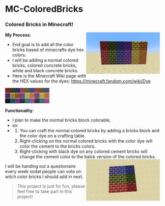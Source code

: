 # MC-ColoredBricks

### Colored Bricks in Minecraft!

<img align="right" width="240" src="https://github.com/LudwigBooysen/MC-ColoredBricks/blob/main/Images/rgb_pyo.png" alt="Colored Bricks (Screenshot)"></img>

**My Process**:
  - End goal is to add all the color bricks based of minecrafts dye hex colors.
  - I will be adding a normal colored bricks, colored concrete bricks, white and black concrete bricks.
  - Here is the Minecraft Wiki page with the HEX values for the dyes: https://minecraft.fandom.com/wiki/Dye

<img align="left" width="16" src="https://github.com/LudwigBooysen/MC-ColoredBricks/blob/main/Bricks-Resourcepack/assets/minecraft/textures/custom/red_bricks/red_bricks_black.png" alt="red_bricks_black"></img><img align="left" width="16" src="https://github.com/LudwigBooysen/MC-ColoredBricks/blob/main/Bricks-Resourcepack/assets/minecraft/textures/custom/green_bricks/green_bricks_black.png" alt="green_bricks_black"></img><img align="left" width="16" src="https://github.com/LudwigBooysen/MC-ColoredBricks/blob/main/Bricks-Resourcepack/assets/minecraft/textures/custom/blue_bricks/blue_bricks_black.png" alt="blue_bricks_black"></img><img align="left" width="16" src="https://github.com/LudwigBooysen/MC-ColoredBricks/blob/main/Bricks-Resourcepack/assets/minecraft/textures/custom/red_bricks/red_bricks_colored.png" alt="red_bricks_colored"></img><img align="left" width="16" src="https://github.com/LudwigBooysen/MC-ColoredBricks/blob/main/Bricks-Resourcepack/assets/minecraft/textures/custom/green_bricks/green_bricks_colored.png" alt="green_bricks_colored"></img><img align="left" width="16" src="https://github.com/LudwigBooysen/MC-ColoredBricks/blob/main/Bricks-Resourcepack/assets/minecraft/textures/custom/blue_bricks/blue_bricks_colored.png" alt="blue_bricks_colored"></img><img align="left" width="16" src="https://github.com/LudwigBooysen/MC-ColoredBricks/blob/main/Bricks-Resourcepack/assets/minecraft/textures/custom/red_bricks/red_bricks_normal.png" alt="red_bricks_normal"></img><img align="left" width="16" src="https://github.com/LudwigBooysen/MC-ColoredBricks/blob/main/Bricks-Resourcepack/assets/minecraft/textures/custom/green_bricks/green_bricks_normal.png" alt="green_bricks_normal"></img><img align="left" width="16" src="https://github.com/LudwigBooysen/MC-ColoredBricks/blob/main/Bricks-Resourcepack/assets/minecraft/textures/custom/blue_bricks/blue_bricks_normal.png" alt="blue_bricks_normal"></img><br />
<img align="left" width="16" src="https://github.com/LudwigBooysen/MC-ColoredBricks/blob/main/Bricks-Resourcepack/assets/minecraft/textures/custom/purple_bricks/purple_bricks_black.png" alt="purple_bricks_black"></img><img align="left" width="16" src="https://github.com/LudwigBooysen/MC-ColoredBricks/blob/main/Bricks-Resourcepack/assets/minecraft/textures/custom/yellow_bricks/yellow_bricks_black.png" alt="yellow_bricks_black"></img><img align="left" width="16" src="https://github.com/LudwigBooysen/MC-ColoredBricks/blob/main/Bricks-Resourcepack/assets/minecraft/textures/custom/orange_bricks/orange_bricks_black.png" alt="orange_bricks_black"></img><img align="left" width="16" src="https://github.com/LudwigBooysen/MC-ColoredBricks/blob/main/Bricks-Resourcepack/assets/minecraft/textures/custom/purple_bricks/purple_bricks_colored.png" alt="purple_bricks_colored"></img><img align="left" width="16" src="https://github.com/LudwigBooysen/MC-ColoredBricks/blob/main/Bricks-Resourcepack/assets/minecraft/textures/custom/yellow_bricks/yellow_bricks_colored.png" alt="yellow_bricks_colored"></img><img align="left" width="16" src="https://github.com/LudwigBooysen/MC-ColoredBricks/blob/main/Bricks-Resourcepack/assets/minecraft/textures/custom/orange_bricks/orange_bricks_colored.png" alt="orange_bricks_colored"></img><img align="left" width="16" src="https://github.com/LudwigBooysen/MC-ColoredBricks/blob/main/Bricks-Resourcepack/assets/minecraft/textures/custom/purple_bricks/purple_bricks_normal.png" alt="purple_bricks_normal"></img><img align="left" width="16" src="https://github.com/LudwigBooysen/MC-ColoredBricks/blob/main/Bricks-Resourcepack/assets/minecraft/textures/custom/yellow_bricks/yellow_bricks_normal.png" alt="yellow_bricks_normal"></img><img align="left" width="16" src="https://github.com/LudwigBooysen/MC-ColoredBricks/blob/main/Bricks-Resourcepack/assets/minecraft/textures/custom/orange_bricks/orange_bricks_normal.png" alt="orange_bricks_normal"></img><br />
<img align="left" width="16" src="https://github.com/LudwigBooysen/MC-ColoredBricks/blob/main/Bricks-Resourcepack/assets/minecraft/textures/custom/black_bricks/black_bricks_black.png" alt="black_bricks_black"></img><img align="left" width="16" src="https://github.com/LudwigBooysen/MC-ColoredBricks/blob/main/Bricks-Resourcepack/assets/minecraft/textures/custom/cyan_bricks/cyan_bricks_black.png" alt="cyan_bricks_black"></img><img align="left" width="16" src="https://github.com/LudwigBooysen/MC-ColoredBricks/blob/main/Bricks-Resourcepack/assets/minecraft/textures/custom/magenta_bricks/magenta_bricks_black.png" alt="magenta_bricks_black"></img><img align="left" width="16" src="https://github.com/LudwigBooysen/MC-ColoredBricks/blob/main/Bricks-Resourcepack/assets/minecraft/textures/custom/black_bricks/black_bricks_colored.png" alt="black_bricks_colored"></img><img align="left" width="16" src="https://github.com/LudwigBooysen/MC-ColoredBricks/blob/main/Bricks-Resourcepack/assets/minecraft/textures/custom/cyan_bricks/cyan_bricks_colored.png" alt="cyan_bricks_colored"></img><img align="left" width="16" src="https://github.com/LudwigBooysen/MC-ColoredBricks/blob/main/Bricks-Resourcepack/assets/minecraft/textures/custom/magenta_bricks/magenta_bricks_colored.png" alt="magenta_bricks_colored"></img><img align="left" width="16" src="https://github.com/LudwigBooysen/MC-ColoredBricks/blob/main/Bricks-Resourcepack/assets/minecraft/textures/custom/black_bricks/black_bricks_normal.png" alt="black_bricks_normal"></img><img align="left" width="16" src="https://github.com/LudwigBooysen/MC-ColoredBricks/blob/main/Bricks-Resourcepack/assets/minecraft/textures/custom/cyan_bricks/cyan_bricks_normal.png" alt="cyan_bricks_normal"></img><img align="left" width="16" src="https://github.com/LudwigBooysen/MC-ColoredBricks/blob/main/Bricks-Resourcepack/assets/minecraft/textures/custom/magenta_bricks/magenta_bricks_normal.png" alt="magenta_bricks_normal"></img><br />

**Functionality**:
  - I plan to make the normal bricks block colorable,
  - ex: 
  - 1. You can craft the normal colored bricks by adding a bricks block and the color dye on a crafting table.
    2. Right-clicking on the normal colored bricks with the color dye will color the cement to the bricks colors.
    3. Right-clicking with black dye on any colored cement bricks will change the cement color to the balck version of the colored bricks.
<img align="right" width="240" src="https://github.com/LudwigBooysen/MC-ColoredBricks/blob/main/Images/colored_bricks_rgb.jpeg" alt="Blue Bricks Colored (Screenshot)"></img>

I will be handing out a questionaire every week sodat people can vote on witch color bricks I should add in next.

> This project is just for fun, please feel free to take part in this project!
